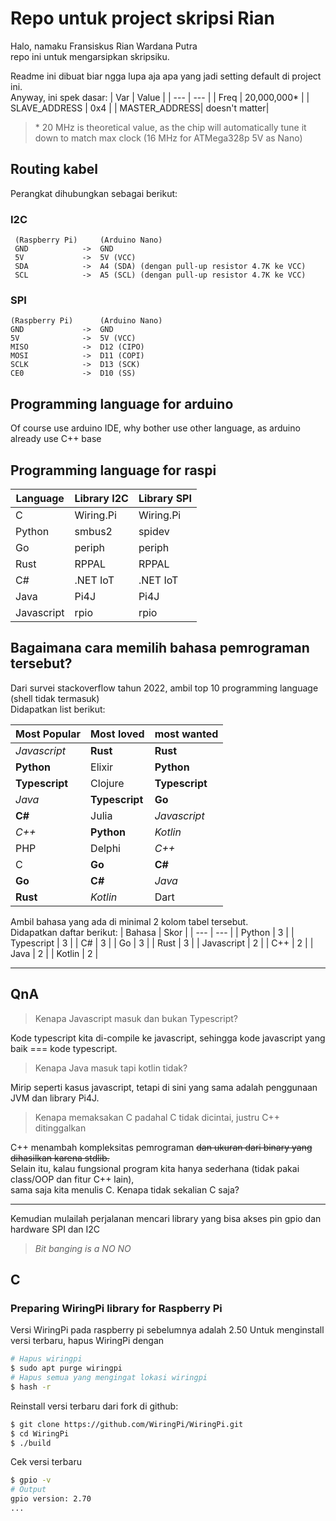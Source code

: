# Repo untuk project skripsi Rian

Halo, namaku Fransiskus Rian Wardana Putra\
repo ini untuk mengarsipkan skripsiku.

Readme ini dibuat biar ngga lupa aja apa yang jadi setting default di project ini.\
Anyway, ini spek dasar:
| Var           | Value         |
| ---           | ---           |
| Freq          | 20,000,000*   |
| SLAVE_ADDRESS | 0x4           |
| MASTER_ADDRESS| doesn't matter|

> \* 20 MHz is theoretical value, as the chip will automatically tune it down to match max clock (16 MHz for ATMega328p 5V as Nano)

## Routing kabel
 Perangkat dihubungkan sebagai berikut:
### I2C
```
 (Raspberry Pi)     (Arduino Nano)
 GND            ->  GND
 5V             ->  5V (VCC)
 SDA            ->  A4 (SDA) (dengan pull-up resistor 4.7K ke VCC)
 SCL            ->  A5 (SCL) (dengan pull-up resistor 4.7K ke VCC)
 ```
 
 ### SPI
```
(Raspberry Pi)      (Arduino Nano)
GND             ->  GND
5V              ->  5V (VCC)
MISO            ->  D12 (CIPO)
MOSI            ->  D11 (COPI)
SCLK            ->  D13 (SCK)
CE0             ->  D10 (SS)
```

## Programming language for arduino
Of course use arduino IDE, why bother use other language, as arduino already use C++ base

## Programming language for raspi

| Language  | Library I2C   | Library SPI   |
| ---       | ---           | ---           |
| C         | Wiring.Pi     | Wiring.Pi     |
| Python    | smbus2        | spidev        |
| Go        | periph        | periph        |
| Rust      | RPPAL         | RPPAL         |
| C#        | .NET IoT      | .NET IoT      |
| Java      | Pi4J          | Pi4J          |
| Javascript| rpio          | rpio          |

## Bagaimana cara memilih bahasa pemrograman tersebut?
Dari survei stackoverflow tahun 2022, ambil top 10 programming language (shell tidak termasuk)\
Didapatkan list berikut:

| Most Popular      | Most loved        | most wanted       |
| ---               | ---               | ---               |
| _Javascript_      | **Rust**          | **Rust**          |
| **Python**        | Elixir            | **Python**        |
| **Typescript**    | Clojure           | **Typescript**    |
| _Java_            | **Typescript**    | **Go**            |
| **C#**            | Julia             | _Javascript_      |
| _C++_             | **Python**        | _Kotlin_          |
| PHP               | Delphi            | _C++_             |
| C                 | **Go**            | **C#**            |
| **Go**            | **C#**            | _Java_            |
| **Rust**          | _Kotlin_          | Dart              |

Ambil bahasa yang ada di minimal 2 kolom tabel tersebut.\
Didapatkan daftar berikut:
| Bahasa        | Skor |
| ---           | ---  |
| Python        | 3    |
| Typescript    | 3    |
| C#            | 3    |
| Go            | 3    |
| Rust          | 3    |
| Javascript    | 2    |
| C++           | 2    |
| Java          | 2    |
| Kotlin        | 2    |

---
## QnA
> Kenapa Javascript masuk dan bukan Typescript?

Kode typescript kita di-compile ke javascript, sehingga kode javascript yang baik === kode typescript.

> Kenapa Java masuk tapi kotlin tidak?

Mirip seperti kasus javascript, tetapi di sini yang sama adalah penggunaan JVM dan library Pi4J.

> Kenapa memaksakan C padahal C tidak dicintai, justru C++ ditinggalkan

C++ menambah kompleksitas pemrograman ~~dan ukuran dari binary yang dihasilkan karena stdlib.~~\
Selain itu, kalau fungsional program kita hanya sederhana (tidak pakai class/OOP dan fitur C++ lain),\
sama saja kita menulis C. Kenapa tidak sekalian C saja?

---
Kemudian mulailah perjalanan mencari library yang bisa akses pin gpio dan hardware SPI dan I2C
> *Bit banging is a NO NO*

## C
### Preparing WiringPi library for Raspberry Pi
Versi WiringPi pada raspberry pi sebelumnya adalah 2.50
Untuk menginstall versi terbaru, hapus WiringPi dengan
```sh
# Hapus wiringpi
$ sudo apt purge wiringpi
# Hapus semua yang mengingat lokasi wiringpi
$ hash -r
```

Reinstall versi terbaru dari fork di github:
```sh
$ git clone https://github.com/WiringPi/WiringPi.git
$ cd WiringPi
$ ./build
```
Cek versi terbaru
```sh
$ gpio -v
# Output
gpio version: 2.70
...
```
